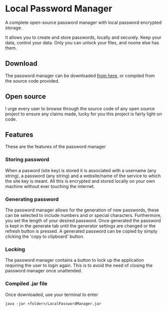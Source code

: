 # Local Password Manager
 A complete open-source password manager with local password encrypted storage.

 It allows you to create and store passwords, locally and securely.
 Keep your data, control your data. 
 Only you can unlock your files, and noone else has them.
 
 ## Download
 The password manager can be downloaded [from here](Downloads/LocalPasswordManager.jar), or compiled from the source code provided.
 
 
 ## Open source
 I urge every user to browse through the source code of any open source project to ensure any claims made, lucky for you this project is fairly light on code.
 
 
 ## Features
 These are the features of the password manager
 
 ### Storing password
 When a pasword (site key) is stored it is associated with a username (any string), a password (any string) and a website/name of the service to which the site key is meant.
 All this is encrypted and stored locally on your own machine without ever touching the internet.
 
 ### Generating password
 The password manager allows for the generation of new passwords, these can be selected to include numbers and or special characters. Furthermore, you set the length of your desired password.
 Once generated the password is kept in the generate tab until the generator settings are changed or the refresh button is pressed.
 A generated password can be copied by simply clicking the 'copy to clipboard' button.
 
 
 ### Locking
 The password manager contains a button to lock up the application requiring the user to login again. This is to avoid the need of closing the password manager once unattended. 
 
 
 ### Compiled .jar file
 Once downloaded, use your terminal to enter
 
 ```java -jar <folder>/LocalPasswordManager.jar ```
